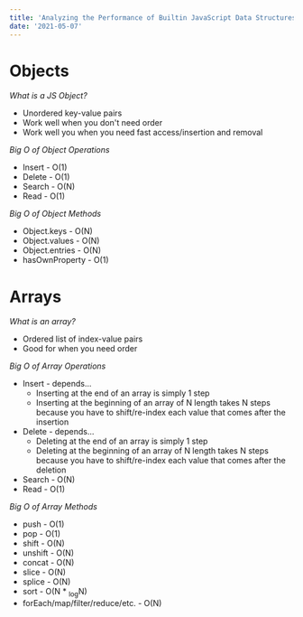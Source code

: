 ```yaml
---
title: 'Analyzing the Performance of Builtin JavaScript Data Structures'
date: '2021-05-07'
---
```


# Objects
_What is a JS Object?_
- Unordered key-value pairs
- Work well when you don't need order
- Work well you when you need fast access/insertion and removal

_Big O of Object Operations_
- Insert - O(1)
- Delete - O(1)
- Search - O(N)
- Read - O(1)

_Big O of Object Methods_
- Object.keys - O(N)
- Object.values - O(N)
- Object.entries - O(N)
- hasOwnProperty - O(1)
  
  
# Arrays
_What is an array?_
- Ordered list of index-value pairs
- Good for when you need order

_Big O of Array Operations_
- Insert - depends...
	- Inserting at the end of an array is simply 1 step
	- Inserting at the beginning of an array of N length takes N steps because you have to shift/re-index each value that comes after the insertion
- Delete - depends...
	- Deleting at the end of an array is simply 1 step
	- Deleting at the beginning of an array of N length takes N steps because you have to shift/re-index each value that comes after the deletion
- Search - O(N)
- Read - O(1)
 
_Big O of Array Methods_
- push - O(1)
- pop - O(1)
- shift - O(N)
- unshift - O(N)
- concat - O(N)
- slice - O(N)
- splice - O(N)
- sort - O(N * <sub>log</sub>N)
- forEach/map/filter/reduce/etc. - O(N)